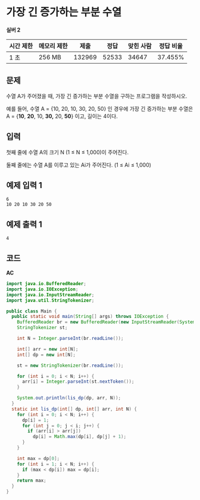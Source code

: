 # 가장 긴 증가하는 부분 수열

**실버 2**

|시간 제한|	메모리 제한	|제출	|정답	|맞힌 사람|	정답 비율|
|---|---|---|---|---|---|
|1 초	|256 MB	|132969	|52533	|34647	|37.455%|

## 문제

수열 A가 주어졌을 때, 가장 긴 증가하는 부분 수열을 구하는 프로그램을 작성하시오.

예를 들어, 수열 A = {10, 20, 10, 30, 20, 50} 인 경우에 가장 긴 증가하는 부분 수열은 A = {**10**, **20**, 10, **30,** 20, **50**} 이고, 길이는 4이다.

## 입력 

첫째 줄에 수열 A의 크기 N (1 ≤ N ≤ 1,000)이 주어진다.

둘째 줄에는 수열 A를 이루고 있는 Ai가 주어진다. (1 ≤ Ai ≤ 1,000)

## 예제 입력 1

```
6
10 20 10 30 20 50
```

## 예제 출력 1

```
4
```

## 코드

**AC**

```java
import java.io.BufferedReader;
import java.io.IOException;
import java.io.InputStreamReader;
import java.util.StringTokenizer;

public class Main {
  public static void main(String[] args) throws IOException {
    BufferedReader br = new BufferedReader(new InputStreamReader(System.in));
    StringTokenizer st;

    int N = Integer.parseInt(br.readLine());

    int[] arr = new int[N];
    int[] dp = new int[N];

    st = new StringTokenizer(br.readLine());

    for (int i = 0; i < N; i++) {
      arr[i] = Integer.parseInt(st.nextToken());
    }

    System.out.println(lis_dp(dp, arr, N));
  }
  static int lis_dp(int[] dp, int[] arr, int N) {
    for (int i = 0; i < N; i++) {
      dp[i] = 1;
      for (int j = 0; j < i; j++) {
        if (arr[i] > arr[j])
          dp[i] = Math.max(dp[i], dp[j] + 1);
      }
    }

    int max = dp[0];
    for (int i = 1; i < N; i++) {
      if (max < dp[i]) max = dp[i];
    }
    return max;
  }
}
```
